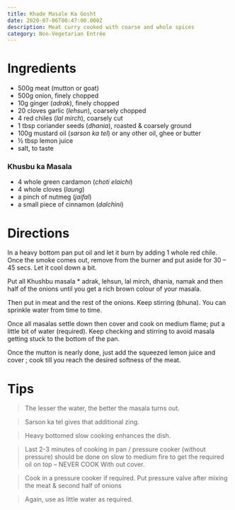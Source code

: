 ```yaml
---
title: Khade Masale Ka Gosht
date: 2020-07-06T00:47:00.000Z
description: Meat curry cooked with coarse and whole spices
category: Non-Vegetarian Entrée
---
```

# Ingredients 
* 500g meat (mutton or goat)
* 500g onion, finely chopped
* 10g ginger (_adrak_), finely chopped
* 20 cloves garlic (_lehsun_), coarsely chopped
* 4 red chiles (_lal mirch_), coarsely cut
* 1 tbsp coriander seeds (_dhania_), roasted & coarsely ground
* 100g mustard oil (_sarson ka tel_) or any other oil, ghee or butter
* ½ tbsp lemon juice
* salt, to taste

### Khusbu ka Masala
* 4 whole green cardamon (_choti elaichi_)
* 4 whole cloves (_laung_)
* a pinch of nutmeg (_jaifal_)
* a small piece of cinnamon (_dalchini_)

# Directions
In a heavy bottom pan put oil and let it burn by adding 1 whole red chile. Once the smoke comes out, remove from the burner and put aside for 30 – 45 secs. Let it cool down a bit.

Put all Khushbu masala * adrak, lehsun, lal mirch, dhania, namak and then half of the onions until you get a rich brown colour of your masala.

Then put in meat and the rest of the onions. Keep stirring (bhuna). You can sprinkle water from time to time.

Once all masalas settle down then cover and cook on medium flame; put a little bit of water (required). Keep checking and stirring to avoid masala getting stuck to the bottom of the pan.

Once the mutton is nearly done, just add the squeezed lemon juice and cover ; cook till you reach the desired softness of the meat.

# Tips
> The lesser the water, the better the masala turns out.

> Sarson ka tel gives that additional zing.

> Heavy bottomed slow cooking enhances the dish.

> Last 2-3 minutes of cooking in pan / pressure cooker (without pressure) should be done on slow to medium fire to get the required oil on top – NEVER COOK With out cover.

> Cook in a pressure cooker if required. Put pressure valve after mixing the meat & second half of onions  

> Again, use as little water as required.
